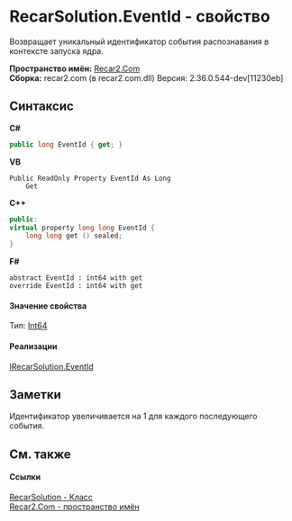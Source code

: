 # RecarSolution.EventId - свойство
 

Возвращает уникальный идентификатор события распознавания в контексте запуска ядра.

**Пространство имён:**&nbsp;<a href="68726a4f-5108-9c67-8918-cc6a6e73f216">Recar2.Com</a><br />**Сборка:**&nbsp;recar2.com (в recar2.com.dll) Версия: 2.36.0.544-dev[11230eb]

## Синтаксис

**C#**<br />
``` C#
public long EventId { get; }
```

**VB**<br />
``` VB
Public ReadOnly Property EventId As Long
	Get
```

**C++**<br />
``` C++
public:
virtual property long long EventId {
	long long get () sealed;
}
```

**F#**<br />
``` F#
abstract EventId : int64 with get
override EventId : int64 with get
```


#### Значение свойства
Тип:&nbsp;<a href="http://msdn2.microsoft.com/ru-ru/library/6yy583ek" target="_blank">Int64</a>

#### Реализации
<a href="a62b17cc-c228-67e9-6316-306e9d8beb18">IRecarSolution.EventId</a><br />

## Заметки
Идентификатор увеличивается на 1 для каждого последующего события.

## См. также


#### Ссылки
<a href="e14aa29d-ef2f-13de-5e80-a958cdec2097">RecarSolution - Класс</a><br /><a href="68726a4f-5108-9c67-8918-cc6a6e73f216">Recar2.Com - пространство имён</a><br />